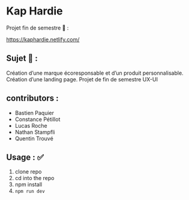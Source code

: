 # Kap Hardie
 Projet fin de semestre :rocket: :
 
https://kaphardie.netlify.com/

## Sujet :seedling: :
Création d’une marque écoresponsable et d’un produit personnalisable.
Création d’une landing page.
Projet de fin de semestre UX-UI


## contributors :

 - Bastien Paquier
 - Constance Pétillot
 - Lucas Roche
 - Nathan Stampfli
 - Quentin Trouvé


## Usage : :white_check_mark:

 1. clone repo
 2. cd into the repo
 3. npm install
 4. `npm run dev`
